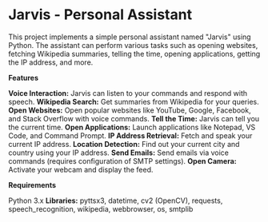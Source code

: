# Jarvis - Personal Assistant

This project implements a simple personal assistant named "Jarvis" using Python. The assistant can perform various tasks such as opening websites, fetching Wikipedia summaries, telling the time, opening applications, getting the IP address, and more.

**Features**

**Voice Interaction:** Jarvis can listen to your commands and respond with speech.
**Wikipedia Search:** Get summaries from Wikipedia for your queries.
**Open Websites:** Open popular websites like YouTube, Google, Facebook, and Stack Overflow with voice commands.
**Tell the Time:** Jarvis can tell you the current time.
**Open Applications:** Launch applications like Notepad, VS Code, and Command Prompt.
**IP Address Retrieval:** Fetch and speak your current IP address.
**Location Detection:** Find out your current city and country using your IP address.
**Send Emails:** Send emails via voice commands (requires configuration of SMTP settings).
**Open Camera:** Activate your webcam and display the feed.

**Requirements**

Python 3.x
**Libraries:** pyttsx3, datetime, cv2 (OpenCV), requests, speech_recognition, wikipedia, webbrowser, os, smtplib
